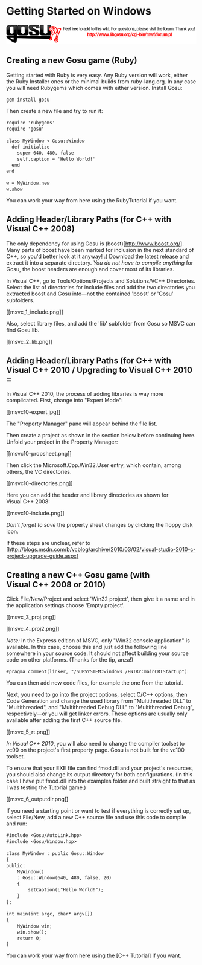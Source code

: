 # Getting Started on Windows

[ ![Please post feedback and additions as comments to this page and visit the boards for questions outside the scope of a single wiki page. Thank you!](board_link.png) ][boards]

## Creating a new Gosu game (Ruby)

Getting started with Ruby is very easy. Any Ruby version will work, either the Ruby Installer ones or the minimal builds from ruby-lang.org. In any case you will need Rubygems which comes with either version. Install Gosu:

    gem install gosu

Then create a new file and try to run it:

    require 'rubygems'
    require 'gosu'

    class MyWindow < Gosu::Window
      def initialize
        super 640, 480, false
        self.caption = 'Hello World!'
      end
    end

    w = MyWindow.new
    w.show

You can work your way from here using the RubyTutorial if you want.

## Adding Header/Library Paths (for C++ with Visual C++ 2008)

The only dependency for using Gosu is (boost)[http://www.boost.org/]. Many parts of boost have been marked for inclusion in the next standard of C++, so you'd better look at it anyway! :) Download the latest release and extract it into a separate directory. *You do not have to compile anything* for Gosu, the boost headers are enough and cover most of its libraries.

In Visual C++, go to Tools/Options/Projects and Solutions/VC++ Directories. Select the list of directories for include files and add the two directories you extracted boost and Gosu into—not the contained 'boost' or 'Gosu' subfolders.

[[msvc_1_include.png]]

Also, select library files, and add the 'lib' subfolder from Gosu so MSVC can find Gosu.lib.

[[msvc_2_lib.png]]

## Adding Header/Library Paths (for C++ with Visual C++ 2010 / Upgrading to Visual C++ 2010 =

In Visual C++ 2010, the process of adding libraries is way more complicated. First, change into "Expert Mode":

[[msvc10-expert.jpg]]

The "Property Manager" pane will appear behind the file list.

Then create a project as shown in the section below before continuing here. Unfold your project in the Property Manager:

[[msvc10-propsheet.png]]

Then click the Microsoft.Cpp.Win32.User entry, which contain, among others, the VC directories.

[[msvc10-directories.png]]

Here you can add the header and library directories as shown for Visual C++ 2008:

[[msvc10-include.png]]

*Don't forget to save* the property sheet changes by clicking the floppy disk icon.

If these steps are unclear, refer to [http://blogs.msdn.com/b/vcblog/archive/2010/03/02/visual-studio-2010-c-project-upgrade-guide.aspx]

## Creating a new C++ Gosu game (with Visual C++ 2008 or 2010)

Click File/New/Project and select 'Win32 project', then give it a name and in the application settings choose 'Empty project'.

[[msvc_3_proj.png]]

[[msvc_4_proj2.png]]

*Note:* In the Express edition of MSVC, only "Win32 console application" is available. In this case, choose this and just add the following line somewhere in your source code. It should not affect building your source code on other platforms. (Thanks for the tip, anza!)

    #pragma comment(linker, "/SUBSYSTEM:windows /ENTRY:mainCRTStartup")

You can then add new code files, for example the one from the tutorial.

Next, you need to go into the project options, select C/C++ options, then Code Generation and change the used library from "Multithreaded DLL" to "Multithreaded", and "Multithreaded Debug DLL" to "Multithreaded Debug", respectively—or you will get linker errors. These options are usually only available after adding the first C++ source file.

[[msvc_5_rt.png]]

*In Visual C++ 2010*, you will also need to change the compiler toolset to vc90 on the project's first property page. Gosu is not built for the vc100 toolset.

To ensure that your EXE file can find fmod.dll and your project's resources, you should also change its output directory for both configurations. (In this case I have put fmod.dll into the examples folder and built straight to that as I was testing the Tutorial game.)

[[msvc_6_outputdir.png]]

If you need a starting point or want to test if everything is correctly set up, select File/New, add a new C++ source file and use this code to compile and run:

    #include <Gosu/AutoLink.hpp>
    #include <Gosu/Window.hpp>

    class MyWindow : public Gosu::Window
    {
    public:
        MyWindow()
        : Gosu::Window(640, 480, false, 20)
        {
            setCaption(L"Hello World!");
        }
    };

    int main(int argc, char* argv[])
    {
        MyWindow win;
        win.show();
        return 0;
    }

You can work your way from here using the [C++ Tutorial] if you want.

[boards]: http://www.libgosu.org/cgi-bin/mwf/forum.pl "Gosu Boards"
